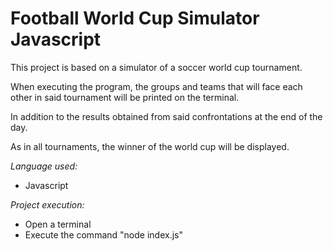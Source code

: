 # Football World Cup Simulator Javascript

This project is based on a simulator of a soccer world cup tournament.<br/>

When executing the program, the groups and teams that will face each other in said tournament will be printed on the terminal.<br/>

In addition to the results obtained from said confrontations at the end of the day.<br/>

As in all tournaments, the winner of the world cup will be displayed.<br/>

*Language used:*
- Javascript <br/>

*Project execution:*
- Open a terminal <br/>
- Execute the command "node index.js" <br/>